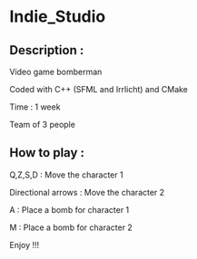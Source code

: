 # Indie_Studio
Description :
-------------
Video game bomberman

Coded with C++ (SFML and Irrlicht) and CMake

Time : 1 week

Team of 3 people

How to play :
-------------
Q,Z,S,D : Move the character 1

Directional arrows : Move the character 2

A : Place a bomb for character 1

M : Place a bomb for character 2

Enjoy !!!


